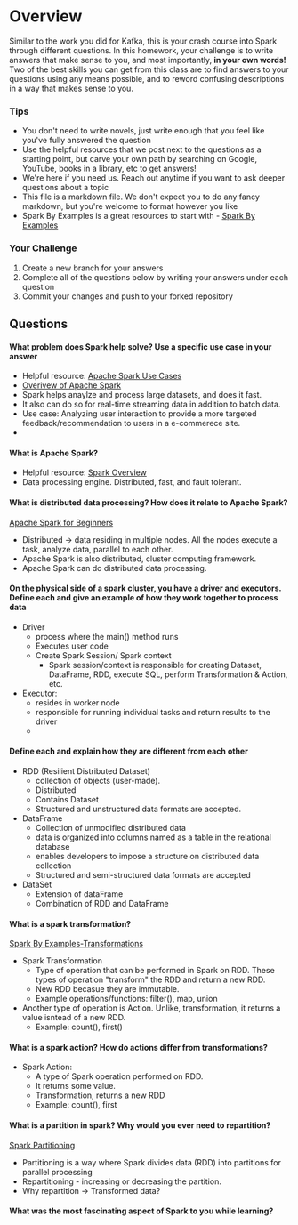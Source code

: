 # Overview

Similar to the work you did for Kafka, this is your crash course into Spark through different questions. In this homework, your
challenge is to write answers that make sense to you, and most importantly, **in your own words!**
Two of the best skills you can get from this class are to find answers to your questions using any means possible, and to
reword confusing descriptions in a way that makes sense to you. 

### Tips
* You don't need to write novels, just write enough that you feel like you've fully answered the question
* Use the helpful resources that we post next to the questions as a starting point, but carve your own path by searching on Google, YouTube, books in a library, etc to get answers!
* We're here if you need us. Reach out anytime if you want to ask deeper questions about a topic 
* This file is a markdown file. We don't expect you to do any fancy markdown, but you're welcome to format however you like
* Spark By Examples is a great resources to start with - [Spark By Examples](https://sparkbyexamples.com/)

### Your Challenge
1. Create a new branch for your answers 
2. Complete all of the questions below by writing your answers under each question
3. Commit your changes and push to your forked repository

## Questions
#### What problem does Spark help solve? Use a specific use case in your answer 
* Helpful resource: [Apache Spark Use Cases](https://www.toptal.com/spark/introduction-to-apache-spark)
* [Overivew of Apache Spark](https://www.youtube.com/watch?v=znBa13Earms&t=42s)
* Spark helps anaylze and process large datasets, and does it fast.
* It also can do so for real-time streaming data in addition to batch data.
* Use case: Analyzing user interaction to provide a more targeted feedback/recommendation to users in a e-commerece site.
* 

#### What is Apache Spark?
* Helpful resource: [Spark Overview](https://www.youtube.com/watch?v=ymtq8yjmD9I) 
* Data processing engine. Distributed, fast, and fault tolerant. 

#### What is distributed data processing? How does it relate to Apache Spark?  
[Apache Spark for Beginners](https://medium.com/@aristo_alex/apache-spark-for-beginners-d3b3791e259e)
* Distributed -> data residing in multiple nodes. All the nodes execute a task, analyze data, parallel to each other.
* Apache Spark is also distributed, cluster computing framework.
* Apache Spark can do distributed data processing.

#### On the physical side of a spark cluster, you have a driver and executors. Define each and give an example of how they work together to process data
* Driver 
  * process where the main() method runs
  * Executes user code
  * Create Spark Session/ Spark context
    * Spark session/context is responsible for creating Dataset, DataFrame, RDD, execute SQL, perform Transformation & Action, etc.
* Executor:
  * resides in worker node 
  * responsible for running individual tasks and return results to the driver
  * 

#### Define each and explain how they are different from each other 
* RDD (Resilient Distributed Dataset)
  * collection of objects (user-made).
  * Distributed
  * Contains Dataset
  * Structured and unstructured data formats are accepted.
* DataFrame
  * Collection of unmodified distributed data
  * data is organized into columns named as a table in the relational database
  * enables developers to impose a structure on distributed data collection
  * Structured and semi-structured data formats are accepted
* DataSet
  * Extension of dataFrame
  * Combination of RDD and DataFrame

#### What is a spark transformation?
[Spark By Examples-Transformations](https://sparkbyexamples.com/apache-spark-rdd/spark-rdd-transformations/)
* Spark Transformation
  * Type of operation that can be performed in Spark on RDD. These types of operation "transform" the RDD and return a new RDD.
  * New RDD becasue they are immutable.
  * Example operations/functions: filter(), map, union
* Another type of operation is Action. Unlike, transformation, it returns a value isntead of a new RDD. 
  * Example: count(), first()
#### What is a spark action? How do actions differ from transformations? 
* Spark Action:
  * A type of Spark operation performed on RDD.
  * It returns some value.
  * Transformation, returns a new RDD
  * Example: count(), first

#### What is a partition in spark? Why would you ever need to repartition? 
[Spark Partitioning](https://sparkbyexamples.com/spark/spark-repartition-vs-coalesce/)
* Partitioning is a way where Spark divides data (RDD) into partitions for parallel processing
* Repartitioning - increasing or decreasing the partition.
* Why repartition -> Transformed data? 


#### What was the most fascinating aspect of Spark to you while learning? 

